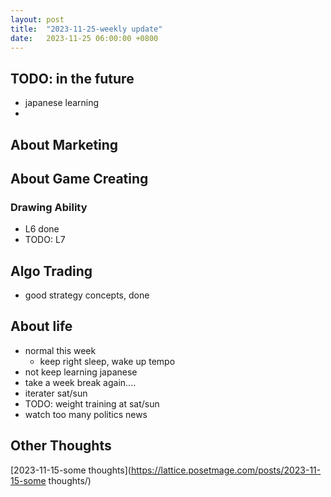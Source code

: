 ```yaml
---
layout: post
title:  "2023-11-25-weekly update"
date:   2023-11-25 06:00:00 +0800
---
```


## TODO: in the future
* japanese learning
* 


## About Marketing

## About Game Creating

### Drawing Ability
* L6 done
* TODO: L7

## Algo Trading
* good strategy concepts, done

## About life
* normal this week 
  * keep right sleep, wake up tempo
* not keep learning japanese
* take a week break again....
* iterater sat/sun
* TODO: weight training at sat/sun
* watch too many politics news

## Other Thoughts

[2023-11-15-some thoughts](https://lattice.posetmage.com/posts/2023-11-15-some thoughts/)
